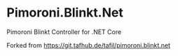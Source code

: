 # Pimoroni.Blinkt.Net

Pimoroni Blinkt Controller for .NET Core

Forked from <https://git.tafhub.de/tafil/pimoroni.blinkt.net>
